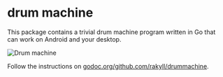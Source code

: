 # drum machine

This package contains a trivial drum machine program written in Go that can work on Android and your desktop.

![Drum machine](http://i.imgur.com/x54b85v.jpg)

Follow the instructions on [godoc.org/github.com/rakyll/drummachine](https://godoc.org/github.com/rakyll/drummachine).
